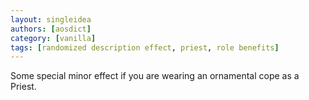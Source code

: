 ```yaml
---
layout: singleidea
authors: [aosdict]
category: [vanilla]
tags: [randomized description effect, priest, role benefits]
---
```

Some special minor effect if you are wearing an ornamental cope as a Priest.
